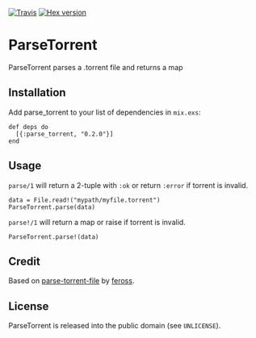 [![Travis](https://img.shields.io/travis/preciz/parse_torrent.svg?style=flat-square)](https://travis-ci.org/preciz/parse_torrent)
[![Hex version](https://img.shields.io/hexpm/v/parse_torrent.svg "Hex version")](https://hex.pm/packages/parse_torrent)
# ParseTorrent

ParseTorrent parses a .torrent file and returns a map

## Installation

Add parse_torrent to your list of dependencies in `mix.exs`:

    def deps do
      [{:parse_torrent, "0.2.0"}]
    end

## Usage
`parse/1` will return a 2-tuple with `:ok` or return `:error` if torrent is invalid.

    data = File.read!("mypath/myfile.torrent")
    ParseTorrent.parse(data)

`parse!/1` will return a map or raise if torrent is invalid.

    ParseTorrent.parse!(data)

## Credit

Based on [parse-torrent-file](https://github.com/feross/parse-torrent-file) by [feross](https://github.com/feross).

## License
ParseTorrent is released into the public domain (see `UNLICENSE`).
